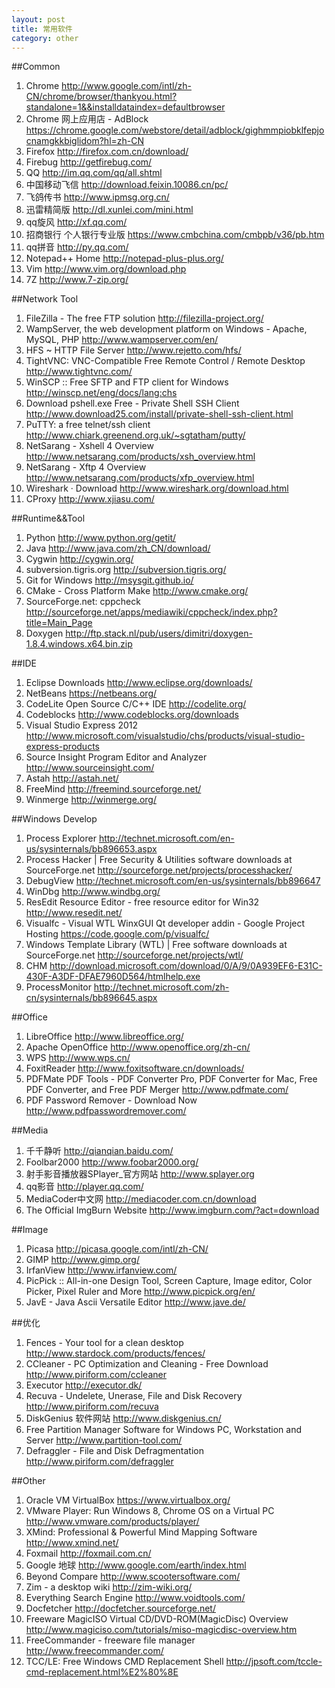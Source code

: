 ```yaml
---
layout: post
title: 常用软件
category: other
---
```

	
##Common
1. Chrome <http://www.google.com/intl/zh-CN/chrome/browser/thankyou.html?standalone=1&&installdataindex=defaultbrowser>
1. Chrome 网上应用店 - AdBlock <https://chrome.google.com/webstore/detail/adblock/gighmmpiobklfepjocnamgkkbiglidom?hl=zh-CN>
1. Firefox <http://firefox.com.cn/download/>
1. Firebug <http://getfirebug.com/>
1. QQ <http://im.qq.com/qq/all.shtml>
1. 中国移动飞信 <http://download.feixin.10086.cn/pc/>
1. 飞鸽传书 <http://www.ipmsg.org.cn/>
1. 迅雷精简版 <http://dl.xunlei.com/mini.html>
1. qq旋风 <http://xf.qq.com/>
1. 招商银行 个人银行专业版 <https://www.cmbchina.com/cmbpb/v36/pb.htm>
1. qq拼音 <http://py.qq.com/>
1. Notepad++ Home <http://notepad-plus-plus.org/>
1. Vim <http://www.vim.org/download.php>
1. 7Z <http://www.7-zip.org/>

##Network Tool
1. FileZilla - The free FTP solution <http://filezilla-project.org/>
1. WampServer, the web development platform on Windows - Apache, MySQL, PHP <http://www.wampserver.com/en/>
1. HFS ~ HTTP File Server <http://www.rejetto.com/hfs/>
1. TightVNC: VNC-Compatible Free Remote Control / Remote Desktop <http://www.tightvnc.com/>
1. WinSCP :: Free SFTP and FTP client for Windows <http://winscp.net/eng/docs/lang:chs>
1. Download pshell.exe Free - Private Shell SSH Client <http://www.download25.com/install/private-shell-ssh-client.html>
1. PuTTY: a free telnet/ssh client <http://www.chiark.greenend.org.uk/~sgtatham/putty/>
1. NetSarang - Xshell 4 Overview <http://www.netsarang.com/products/xsh_overview.html>
1. NetSarang - Xftp 4 Overview <http://www.netsarang.com/products/xfp_overview.html>
1. Wireshark · Download <http://www.wireshark.org/download.html>
1. CProxy <http://www.xjiasu.com/>

##Runtime&&Tool
1. Python <http://www.python.org/getit/>
1. Java <http://www.java.com/zh_CN/download/>
1. Cygwin <http://cygwin.org/>
1. subversion.tigris.org <http://subversion.tigris.org/>
1. Git for Windows <http://msysgit.github.io/>
1. CMake - Cross Platform Make <http://www.cmake.org/>
1. SourceForge.net: cppcheck <http://sourceforge.net/apps/mediawiki/cppcheck/index.php?title=Main_Page>
1. Doxygen <http://ftp.stack.nl/pub/users/dimitri/doxygen-1.8.4.windows.x64.bin.zip>

##IDE
1. Eclipse Downloads <http://www.eclipse.org/downloads/>
1. NetBeans <https://netbeans.org/>
1. CodeLite Open Source C/C++ IDE <http://codelite.org/>
1. Codeblocks <http://www.codeblocks.org/downloads>
1. Visual Studio Express 2012 <http://www.microsoft.com/visualstudio/chs/products/visual-studio-express-products>
1. Source Insight Program Editor and Analyzer <http://www.sourceinsight.com/>
1. Astah <http://astah.net/>
1. FreeMind <http://freemind.sourceforge.net/>
1. Winmerge <http://winmerge.org/>

##Windows Develop
1. Process Explorer <http://technet.microsoft.com/en-us/sysinternals/bb896653.aspx>
1. Process Hacker | Free Security &amp; Utilities software downloads at SourceForge.net <http://sourceforge.net/projects/processhacker/>
1. DebugView <http://technet.microsoft.com/en-us/sysinternals/bb896647>
1. WinDbg <http://www.windbg.org/>
1. ResEdit Resource Editor - free resource editor for Win32 <http://www.resedit.net/>
1. Visualfc - Visual WTL WinxGUI Qt developer addin - Google Project Hosting <https://code.google.com/p/visualfc/>
1. Windows Template Library (WTL) | Free software downloads at SourceForge.net <http://sourceforge.net/projects/wtl/>
1. CHM <http://download.microsoft.com/download/0/A/9/0A939EF6-E31C-430F-A3DF-DFAE7960D564/htmlhelp.exe>
1. ProcessMonitor <http://technet.microsoft.com/zh-cn/sysinternals/bb896645.aspx>

##Office
1. LibreOffice <http://www.libreoffice.org/>
1. Apache OpenOffice <http://www.openoffice.org/zh-cn/>
1. WPS <http://www.wps.cn/>
1. FoxitReader <http://www.foxitsoftware.cn/downloads/>
1. PDFMate PDF Tools - PDF Converter Pro, PDF Converter for Mac, Free PDF Converter, and Free PDF Merger <http://www.pdfmate.com/>
1. PDF Password Remover - Download Now <http://www.pdfpasswordremover.com/>

##Media
1. 千千静听 <http://qianqian.baidu.com/>
1. Foolbar2000 <http://www.foobar2000.org/>
1. 射手影音播放器SPlayer_官方网站 <http://www.splayer.org>
1. qq影音 <http://player.qq.com/>
1. MediaCoder中文网 <http://mediacoder.com.cn/download>
1. The Official ImgBurn Website <http://www.imgburn.com/?act=download>

##Image
1. Picasa <http://picasa.google.com/intl/zh-CN/>
1. GIMP <http://www.gimp.org/>
1. IrfanView <http://www.irfanview.com/>
1. PicPick :: All-in-one Design Tool, Screen Capture, Image editor, Color Picker, Pixel Ruler and More <http://www.picpick.org/en/>
1. JavE - Java Ascii Versatile Editor <http://www.jave.de/>

##优化
1. Fences - Your tool for a clean desktop <http://www.stardock.com/products/fences/>
1. CCleaner - PC Optimization and Cleaning - Free Download <http://www.piriform.com/ccleaner>
1. Executor <http://executor.dk/>
1. Recuva - Undelete, Unerase, File and Disk Recovery <http://www.piriform.com/recuva>
1. DiskGenius 软件网站 <http://www.diskgenius.cn/>
1. Free Partition Manager Software for Windows PC, Workstation and Server <http://www.partition-tool.com/>
1. Defraggler - File and Disk Defragmentation <http://www.piriform.com/defraggler>

##Other
1. Oracle VM VirtualBox <https://www.virtualbox.org/>
1. VMware Player: Run Windows 8, Chrome OS on a Virtual PC <http://www.vmware.com/products/player/>
1. XMind: Professional &amp; Powerful Mind Mapping Software <http://www.xmind.net/>
1. Foxmail <http://foxmail.com.cn/>
1. Google 地球 <http://www.google.com/earth/index.html>
1. Beyond Compare <http://www.scootersoftware.com/>
1. Zim - a desktop wiki <http://zim-wiki.org/>
1. Everything Search Engine <http://www.voidtools.com/>
1. Docfetcher <http://docfetcher.sourceforge.net/>
1. Freeware MagicISO Virtual CD/DVD-ROM(MagicDisc) Overview <http://www.magiciso.com/tutorials/miso-magicdisc-overview.htm>
1. FreeCommander - freeware file manager <http://www.freecommander.com/>
1. TCC/LE: Free Windows CMD Replacement Shell <http://jpsoft.com/tccle-cmd-replacement.html%E2%80%8E>
